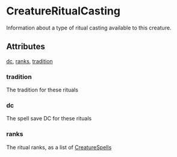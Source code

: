 # CreatureRitualCasting

Information about a type of ritual casting available to this creature.

## Attributes

[dc](#dc), [ranks](#ranks), [tradition](#tradition)


### tradition

The tradition for these rituals

### dc

The spell save DC for these rituals

### ranks

The ritual ranks, as a list of [CreatureSpells](CreatureSpells.md)
